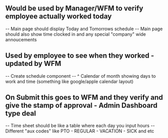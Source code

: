 ## Would be used by Manager/WFM to verify employee actually worked today

<!-- -- Connect Clock in and Out to DB -->

-- Main page should display Today and Tomorrows schedule
-- Main page should also show time clocked in and any special "company" wide annoucements

## Used by employee to see when they worked - updated by WFM

-- Create schedule component
-- ^ Calendar of month showing days to work and time (something like google/apple calendar layout)

## On Submit this goes to WFM and they verify and give the stamp of approval - Admin Dashboard type deal

-- Time sheet should be like a table where each day you input hours
-- Different "aux codes" like PTO - REGULAR - VACATION - SICK and etc
